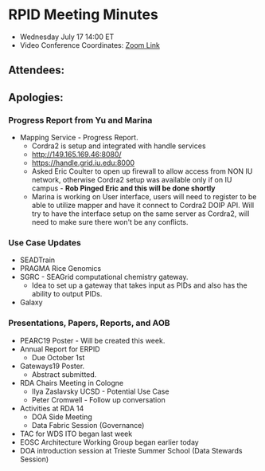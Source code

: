 # RPID Meeting Minutes

   * Wednesday July 17 14:00 ET 
   * Video Conference Coordinates: [Zoom Link](https://iu.zoom.us/my/rquick)
   
## Attendees:
## Apologies:


### Progress Report from Yu and Marina
   * Mapping Service - Progress Report.
      * Cordra2 is setup and integrated with handle services
      * http://149.165.169.46:8080/
      * https://handle.grid.iu.edu:8000
      * Asked Eric Coulter to open up firewall to allow access from NON IU network, otherwise Cordra2 setup was available only if on IU campus - **Rob Pinged Eric and this will be done shortly**
      * Marina is working on User interface, users will need to register to be able to utilize mapper and have it connect to Cordra2 DOIP API. Will try to have the interface setup on the same server as Cordra2, will need to make sure there won't be any conflicts.
 
### Use Case Updates
   * SEADTrain 
   * PRAGMA Rice Genomics  
   * SGRC - SEAGrid computational chemistry gateway. 
      * Idea to set up a gateway that takes input as PIDs and also has the ability to output PIDs.
   * Galaxy 

### Presentations, Papers, Reports, and AOB
   * PEARC19 Poster - Will be created this week. 
   * Annual Report for ERPID
      * Due October 1st
   * Gateways19 Poster.
      * Abstract submitted.
   * RDA Chairs Meeting in Cologne 
      * Ilya Zaslavsky UCSD - Potential Use Case
      * Peter Cromwell - Follow up conversation
   * Activities at RDA 14
      * DOA Side Meeting
      * Data Fabric Session (Governance) 
   * TAC for WDS ITO began last week
   * EOSC Architecture Working Group began earlier today
   * DOA introduction session at Trieste Summer School (Data Stewards Session)


